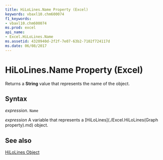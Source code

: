 ```yaml
---
title: HiLoLines.Name Property (Excel)
keywords: vbaxl10.chm600074
f1_keywords:
- vbaxl10.chm600074
ms.prod: excel
api_name:
- Excel.HiLoLines.Name
ms.assetid: 4320940d-2f2f-7e07-63b2-7102f724117d
ms.date: 06/08/2017
---
```



# HiLoLines.Name Property (Excel)

Returns a  **String** value that represents the name of the object.


## Syntax

 _expression_. `Name`

 _expression_ A variable that represents a [HiLoLines](./Excel.HiLoLines(Graph property).md) object.


## See also


[HiLoLines Object](Excel.HiLoLines(object).md)

